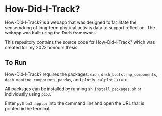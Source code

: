 # How-Did-I-Track?
How-Did-I-Track? is a webapp that was designed to facilitate the sensemaking of long-term physical activity data to support reflection. The webapp was built using the Dash framework.

This repository contains the source code for How-Did-I-Track? which was created for my 2023 honours thesis. 

## To Run
How-Did-I-Track? requires the packages: `dash`, `dash_bootstrap_components`, `dash_mantine_components`, `pandas`, and `plotly_calplot` to run.

All packages can be installed by running `sh install_packages.sh` or individually using `pip3`.

Enter `python3 app.py` into the command line and open the URL that is printed in the terminal. 
